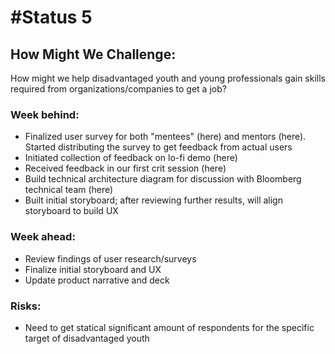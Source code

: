 # #Status 5

## How Might We Challenge:
How might we help disadvantaged youth and young professionals gain skills required from organizations/companies to get a job?

### Week behind:
 * Finalized user survey for both "mentees" (here) and mentors (here). Started distributing the survey to get feedback from      actual users
 * Initiated collection of feedback on lo-fi demo (here)
 * Received feedback in our first crit session (here)
 * Build technical architecture diagram for discussion with Bloomberg technical team (here)
 * Built initial storyboard; after reviewing further results, will align storyboard to build UX

### Week ahead:
 * Review findings of user research/surveys
 * Finalize initial storyboard and UX
 * Update product narrative and deck

### Risks:
 * Need to get statical significant amount of respondents for the specific target of disadvantaged youth
